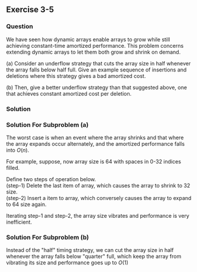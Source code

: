 ## Exercise 3-5
### Question

We have seen how dynamic arrays enable arrays to grow while still achieving constant-time amortized performance. This problem concerns extending
dynamic arrays to let them both grow and shrink on demand.  

(a) Consider an underflow strategy that cuts the array size in half whenever
the array falls below half full. Give an example sequence of insertions and
deletions where this strategy gives a bad amortized cost.  

(b) Then, give a better underflow strategy than that suggested above, one that
achieves constant amortized cost per deletion.


### Solution

### Solution For Subproblem (a)

The worst case is when an event where the array shrinks and that where the array expands occur alternately, and the amortized performance falls into $O(n)$.

For example, suppose, now array size is 64 with spaces in 0-32 indices filled.

Define two steps of operation below.  
(step-1) Delete the last item of array, which causes the array to shrink to 32 size.  
(step-2) Insert a item to array, which conversely causes the array to expand to 64 size again.

Iterating step-1 and step-2, the array size vibrates and performance is very inefficient.


### Solution For Subproblem (b)

Instead of the "half" timing strategy, we can cut the array size in half whenever the array falls below "quarter" full, which keep the array from vibrating its size and performance goes up to $O(1)$